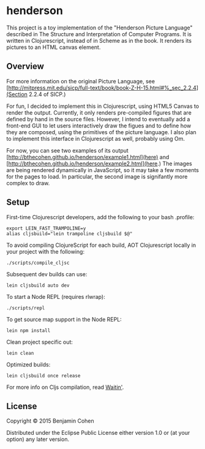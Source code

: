 # henderson

This project is a toy implementation of the "Henderson Picture Language" described in The Structure and Interpretation of Computer Programs.
It is written in Clojurescript, instead of in Scheme as in the book. It renders its pictures to an HTML canvas element.

## Overview

For more information on the original Picture Language, see [http://mitpress.mit.edu/sicp/full-text/book/book-Z-H-15.html#%_sec_2.2.4](Section 2.2.4 of SICP.)

For fun, I decided to implement this in Clojurescript, using HTML5 Canvas to render the output. Currently, it only renders pre-compiled figures that are defined by hand in the source files. However, I intend to eventually add a front-end GUI to let users interactively draw the figues and to define how they are composed, using the primitives of the picture language. I also plan to implement this interface in Clojurescript as well, probably using Om.

For now, you can see two examples of its output [http://bthecohen.github.io/henderson/example1.html](here) and [http://bthecohen.github.io/henderson/example2.html](here.) The images are being rendered dynamically in JavaScript, so it may take a few moments for the pages to load. In particular, the second image is signifantly more complex to draw.

## Setup

First-time Clojurescript developers, add the following to your bash .profile:

    export LEIN_FAST_TRAMPOLINE=y
    alias cljsbuild="lein trampoline cljsbuild $@"

To avoid compiling ClojureScript for each build, AOT Clojurescript locally in your project with the following:

    ./scripts/compile_cljsc

Subsequent dev builds can use:

    lein cljsbuild auto dev

To start a Node REPL (requires rlwrap):

    ./scripts/repl

To get source map support in the Node REPL:

    lein npm install

Clean project specific out:

    lein clean

Optimized builds:

    lein cljsbuild once release

For more info on Cljs compilation, read [Waitin'](http://swannodette.github.io/2014/12/22/waitin/).

## License

Copyright © 2015 Benjamin Cohen

Distributed under the Eclipse Public License either version 1.0 or (at your option) any later version.
